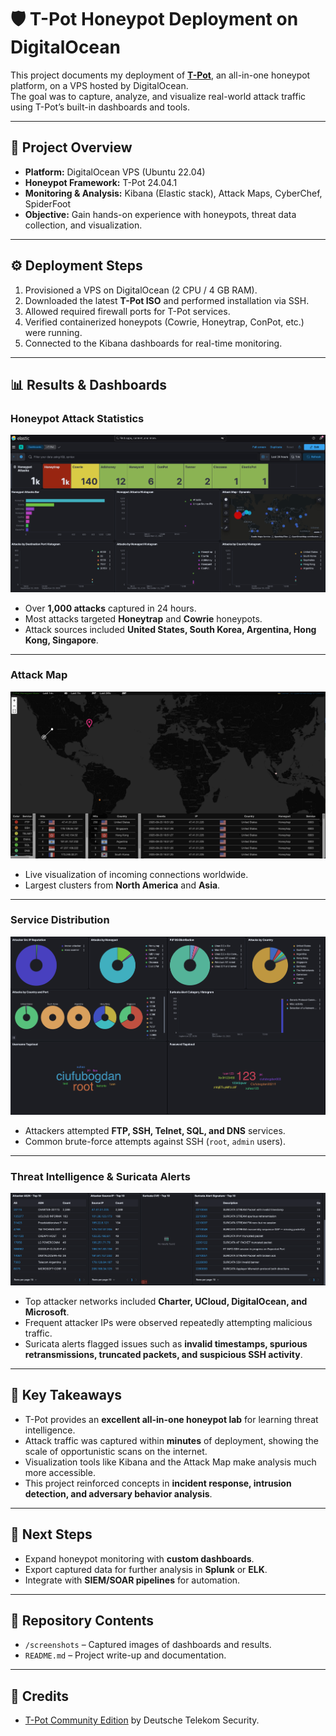 # 🛡️ T-Pot Honeypot Deployment on DigitalOcean

This project documents my deployment of **[T-Pot](https://github.com/telekom-security/tpotce)**, an all-in-one honeypot platform, on a VPS hosted by DigitalOcean.  
The goal was to capture, analyze, and visualize real-world attack traffic using T-Pot’s built-in dashboards and tools.

---

## 🚀 Project Overview
- **Platform:** DigitalOcean VPS (Ubuntu 22.04)
- **Honeypot Framework:** T-Pot 24.04.1
- **Monitoring & Analysis:** Kibana (Elastic stack), Attack Maps, CyberChef, SpiderFoot
- **Objective:** Gain hands-on experience with honeypots, threat data collection, and visualization.

---

## ⚙️ Deployment Steps
1. Provisioned a VPS on DigitalOcean (2 CPU / 4 GB RAM).
2. Downloaded the latest **T-Pot ISO** and performed installation via SSH.
3. Allowed required firewall ports for T-Pot services.
4. Verified containerized honeypots (Cowrie, Honeytrap, ConPot, etc.) were running.
5. Connected to the Kibana dashboards for real-time monitoring.

---

## 📊 Results & Dashboards

### Honeypot Attack Statistics
![Honeypot Dashboard](screenshots/dashboard1.png)

- Over **1,000 attacks** captured in 24 hours.
- Most attacks targeted **Honeytrap** and **Cowrie** honeypots.
- Attack sources included **United States, South Korea, Argentina, Hong Kong, Singapore**.

---

### Attack Map
![Attack Map](screenshots/attackmap.png)  

- Live visualization of incoming connections worldwide.
- Largest clusters from **North America** and **Asia**.

---

### Service Distribution
![Services](screenshots/services.png)

- Attackers attempted **FTP, SSH, Telnet, SQL, and DNS** services.
- Common brute-force attempts against SSH (`root`, `admin` users).

---

### Threat Intelligence & Suricata Alerts
![Suricata](screenshots/suricata.png)

- Top attacker networks included **Charter, UCloud, DigitalOcean, and Microsoft**.  
- Frequent attacker IPs were observed repeatedly attempting malicious traffic.  
- Suricata alerts flagged issues such as **invalid timestamps, spurious retransmissions, truncated packets, and suspicious SSH activity**.

---

## 🧠 Key Takeaways
- T-Pot provides an **excellent all-in-one honeypot lab** for learning threat intelligence.
- Attack traffic was captured within **minutes** of deployment, showing the scale of opportunistic scans on the internet.
- Visualization tools like Kibana and the Attack Map make analysis much more accessible.
- This project reinforced concepts in **incident response, intrusion detection, and adversary behavior analysis**.

---

## 🔮 Next Steps
- Expand honeypot monitoring with **custom dashboards**.
- Export captured data for further analysis in **Splunk** or **ELK**.
- Integrate with **SIEM/SOAR pipelines** for automation.

---

## 📂 Repository Contents
- `/screenshots` – Captured images of dashboards and results.
- `README.md` – Project write-up and documentation.

---

## 📜 Credits
- [T-Pot Community Edition](https://github.com/telekom-security/tpotce) by Deutsche Telekom Security.
